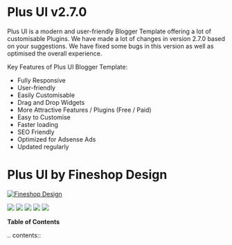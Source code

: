 # Plus UI v2.7.0

Plus UI is a modern and user-friendly Blogger Template offering a lot of customisable Plugins. We have made a lot of changes in version 2.7.0 based on your suggestions. We have fixed some bugs in this version as well as optimised the overall experience.

Key Features of Plus UI Blogger Template:

- Fully Responsive
- User-friendly
- Easily Customisable
- Drag and Drop Widgets
- More Attractive Features / Plugins (Free / Paid)
- Easy to Customise
- Faster loading
- SEO Friendly
- Optimized for Adsense Ads
- Updated regularly

# Plus UI by Fineshop Design
[![Fineshop Design](//www.fineshopdesign.com/main/apple-icon-120x120.png "Fineshop Design")](//www.fineshopdesign.com "Fineshop Design")

![](https://img.shields.io/github/stars/fineshop/plus-ui.svg) ![](https://img.shields.io/github/forks/fineshop/plus-ui.svg) ![](https://img.shields.io/github/tag/fineshop/plus-ui.svg) ![](https://img.shields.io/github/release/fineshop/plus-ui.svg) ![](https://img.shields.io/github/issues/fineshop/plus-ui.svg)


**Table of Contents**

.. contents::
